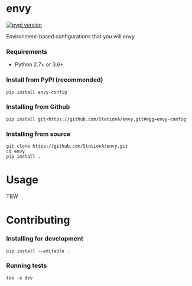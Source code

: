 # envy

[![pypi version](https://badge.fury.io/py/envy-config.svg)](https://badge.fury.io/py/envy-config)

Environment-based configurations that you will envy

### Requirements

* Python 2.7+ or 3.6+

### Install from PyPI (recommended)

```
pip install envy-config
```

### Installing from Github

```
pip install git+https://github.com/StationA/envy.git#egg=envy-config
```

### Installing from source

```
git clone https://github.com/StationA/envy.git
cd envy
pip install .
```

# Usage

TBW


# Contributing

### Installing for development

```
pip install --editable .
```

### Running tests

```
tox -e dev
```
